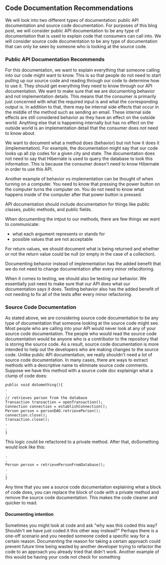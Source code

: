 ## Code Documentation Recommendations
We will look into two different types of documentation: public API documentation and source code documentation. For purposes of this blog post, we will consider public API documentation to be any type of documentation that is used to explain code that consumers can call into. We will consider source code documentation to be any type of documentation that can only be seen by someone who is looking at the source code.

### Public API Documentation Recommends
For this documentation, we want to explain everything that someone calling into our code might want to know. This is so that people do not need to start pulling up our source code and reading through our code to determine how to use it. They should get everything they need to know through our API documentation. We want to make sure that we are documenting behavior and not implementation details. This means that the consumer is primarily just concerned with what the required input is and what the corresponding output is. In addition to that, there may be internal side effects that occur in the middle of the method such as sending an email. These internal side effects are still considered behavior as they have an effect on the outside world. Anything else that is happening internally but has no effect on the outside world is an implementation detail that the consumer does not need to know about.

We want to document what a method does (behavior) but not how it does it (implementation). For example, the documentation might say that our code looks up all zip codes for a given city and state. The documentation does not need to say that Hibernate is used to query the database to look this information. This is because the consumer doesn't need to know Hibernate in order to use this API.

Another example of behavior vs implementation can be thought of when turning on a computer. You need to know that pressing the power button on the computer turns the computer on. You do not need to know what happens inside of the computer after that power button is pressed.

API documentation should include documentation for things like public classes, public methods, and public fields.

When documenting the intput to our methods, there are few things we want to communicate:
* what each argument represents or stands for
* possible values that are not acceptable

For return values, we should document what is being returned and whether or not the return value could be null (or empty in the case of a collection). 

Documenting behavior instead of implementation has the added benefit that we do not need to change documentation after every minor refacdtoring.

When it comes to testing, we should also be testing our behavior. We essentially just need to make sure that our API does what our documentation says it does. Testing behavior also has the added benefit of not needing to fix all of the tests after every minor refactoring.

### Source Code Documentation
As stated above, we are considering source code documentation to be any type of documentation that someone looking at the source code might see. Most people who are calling into your API would never look at any of your source code documentation. The people who would read the source code documentation would be anyone who is a contributor to the repository that is storing the source code. As a result, source code documentation is more intended to help out the developers who are making changes to the source code. Unlike public API documentation, we really shouldn't need a lot of source code documentation. In many cases, there are ways to extract methods with a descriptive name to eliminate source code comments. Suppose we have this method with a source code doc explainign what a clump of code does:
```
public void doSomething(){
.
.
// retrieves person from the database
Transaction transaction = openTransaction();
Connection connection = establishConnection();
Person person = personDAO.retrievePerson();
connection.close();
transaction.close();
.
.
}
```
This logic could be refactored to a private method. After that, doSomething would look like this:
```public void doSomething(){
.
.
Person person = retrievePersonFromDatabase();
.
.
}
```
Any time that you see a source code documentation explaining what a block of code does, you can replace the block of code with a private method and remove the source code documentation. This makes the code cleaner and quicker to read.
#### Documenting intention
Sometimes you might look at code and ask "why was this coded this way? Shouldn't we have just coded it this other way instead?" Perhaps there is a one-off scenario and you needed someone coded a specific way for a certain reason. Documenting the reason for taking a certain approach could prevent future time being wasted by another developer trying to refactor the code to an approach you already tried that didn't work. Another example of this would be having your code not check for something 
